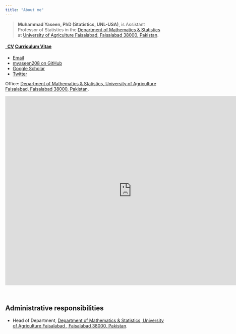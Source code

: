 ```yaml
---
title: "About me"
---
```



>**Muhammad Yaseen, PhD (Statistics, UNL-USA)**, is Assistant Professor of Statistics in the [Department of Mathematics & Statistics](http://www.uaf.edu.pk/EmployeeDetail.aspx?userid=281) at [University of Agriculture Faisalabad, Faisalabad 38000, Pakistan](https://www.uaf.edu.pk). 


<h4><a href="https://github.com/myaseen208/cv/raw/master/MYaseen208CV.pdf" class="badge badge-small"><i class="fa fa-file-pdf-o"></i>&nbsp;&nbsp;CV</a> <a href="https://github.com/myaseen208/cv/raw/master/MYaseen208CV.pdf">Curriculum Vitae</a> &nbsp; </h4>


<ul class="fa-ul">
<li><a href="myaseen208@gmail.com"><i class="fa-li fa fa-lightbulb-o" style="padding-top:3px;"></i>Email</a></li>
  <li><a href="https://github.com/myaseen208"><i class="fa-li fa fa-github-alt" style="padding-top:3px;"></i>myaseen208 on GitHub</a></li>
  <li><a href="https://scholar.google.com.pk/citations?user=mHkR-7cAAAAJ&hl=en"><i class="fa-li ai ai-google-scholar" style="padding-top:3px;"></i>Google Scholar</a></li>
  <li><a href="https://twitter.com/myaseen208"><i class="fa-li fa fa-twitter" style="padding-top:3px;"></i>Twitter</a></li>
</ul>


Office: [Department of Mathematics & Statistics, University of Agriculture Faisalabad, Faisalabad 38000, Pakistan](http://www.uaf.edu.pk/EmployeeDetail.aspx?userid=281).

<iframe src="https://www.google.com/maps/embed?pb=!1m18!1m12!1m3!1d1702.2002786627213!2d73.06588868694145!3d31.430637850649173!2m3!1f0!2f0!3f0!3m2!1i1024!2i768!4f13.1!3m3!1m2!1s0x3922428d7895f601%3A0x8a761852e9c50357!2sDepartment+of+Mathematics+and+Statistics%2C+Faisalabad%2C+Punjab%2C+Pakistan!5e0!3m2!1sen!2s!4v1525806167902" width="800" height="600" frameborder="0" style="border:0" allowfullscreen></iframe>


&nbsp;


## Administrative responsibilities

  * Head of Department,  [Department of Mathematics & Statistics, University of Agriculture Faisalabad , Faisalabad 38000, Pakistan](http://www.uaf.edu.pk/EmployeeDetail.aspx?userid=281).
